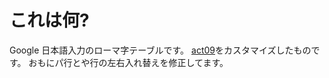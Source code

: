 # これは何?

Google 日本語入力のローマ字テーブルです。
[act09](http://www1.vecceed.ne.jp/~bemu/act/act_ref.html)をカスタマイズしたものです。
おもにパ行とや行の左右入れ替えを修正してます。
